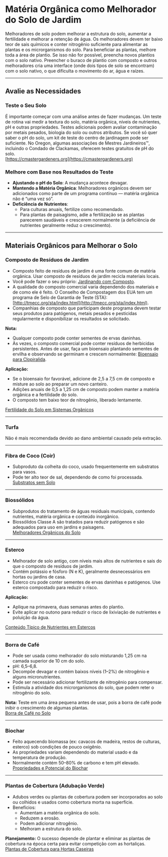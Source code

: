 # Matéria Orgânica como Melhorador do Solo de Jardim

Melhoradores de solo podem melhorar a estrutura do solo, aumentar a fertilidade e melhorar a retenção de água. Os melhoradores devem ter baixo teor de sais químicos e conter nitrogênio suficiente para alimentar as plantas e os microrganismos do solo. Para beneficiar as plantas, melhore toda a área de plantio. Se isso não for possível, preencha novos plantios com o solo nativo. Preencher o buraco de plantio com composto e outros melhoradores cria uma interface (onde dois tipos de solo se encontram) com o solo nativo, o que dificulta o movimento do ar, água e raízes.

---

## Avalie as Necessidades

### Teste o Seu Solo

É importante começar com uma análise antes de fazer mudanças. Um teste de rotina vai medir a textura do solo, matéria orgânica, níveis de nutrientes, pH e outras propriedades. Testes adicionais podem avaliar contaminação por metais pesados, biologia do solo ou outros atributos. Se você só quer saber o pH do solo, um kit de teste do centro de jardinagem pode ser suficiente. No Oregon, algumas associações de Mestres Jardineiros™, incluindo o Condado de Clackamas, oferecem testes gratuitos de pH do solo.  
[https://cmastergardeners.org](https://cmastergardeners.org)

### Melhore com Base nos Resultados do Teste

- **Ajustando o pH do Solo**: A mudança acontece devagar.
- **Mantendo a Matéria Orgânica**: Melhoradores orgânicos devem ser adicionados como parte de um programa contínuo — matéria orgânica não é “uma vez só”.
- **Deficiência de Nutrientes**:
  - Para culturas anuais, fertilize como recomendado.
  - Para plantas de paisagismo, adie a fertilização se as plantas parecerem saudáveis e crescerem normalmente (a deficiência de nutrientes geralmente reduz o crescimento).

---

## Materiais Orgânicos para Melhorar o Solo

### Composto de Resíduos de Jardim

- Composto feito de resíduos de jardim é uma fonte comum de matéria orgânica. Usar composto de resíduos de jardim recicla materiais locais.
- Você pode fazer o seu próprio: [Jardinando com Composto](https://cmastergardeners.files.wordpress.com/2022/02/gardening-with-compost.pdf).
- A qualidade do composto comercial varia dependendo dos materiais e de como ele é feito. O Conselho de Compostagem dos EUA tem um programa de Selo de Garantia de Teste (STA): [http://tmecc.org/sta/index.html](http://tmecc.org/sta/index.html).
- Companhias de composto que participam deste programa devem testar seus produtos para patógenos, metais pesados e pesticidas regularmente e disponibilizar os resultados se solicitado.

**Nota:**

- Qualquer composto pode conter sementes de ervas daninhas.
- Às vezes, o composto comercial pode conter resíduos de herbicidas persistentes. Antes de usar, faça um bioensaio plantando sementes de ervilha e observando se germinam e crescem normalmente: [Bioensaio para Clopiralida](https://s3.wp.wsu.edu/uploads/sites/411/2014/12/PDF_Clopyralid_Bioassay.pdf).

**Aplicação:**

- Se o bioensaio for favorável, adicione de 2,5 a 7,5 cm de composto e misture ao solo ao preparar um novo canteiro.
- Adições anuais de 0,5 a 1,25 cm de composto podem manter a matéria orgânica e a fertilidade do solo.
- O composto tem baixo teor de nitrogênio, liberado lentamente.

[Fertilidade do Solo em Sistemas Orgânicos](https://pubs.extension.wsu.edu/soil-fertility-in-organic-systems-a-guide-for-gardeners-and-small-acreage-farmers)

---

### Turfa

Não é mais recomendada devido ao dano ambiental causado pela extração.

---

### Fibra de Coco (Coir)

- Subproduto da colheita do coco, usado frequentemente em substratos para vasos.
- Pode ter alto teor de sal, dependendo de como foi processada.  
[Substratos sem Solo](https://extension.okstate.edu/fact-sheets/soilless-growing-mediums.html)

---

### Biossólidos

- Subprodutos do tratamento de águas residuais municipais, contendo nutrientes, matéria orgânica e conteúdo inorgânico.
- Biossólidos Classe A são tratados para reduzir patógenos e são adequados para uso em jardins e paisagens.  
[Melhoradores Orgânicos do Solo](https://pubs.extension.wsu.edu/organic-soil-amendments-in-yards-and-gardens-how-much-is-enough-home-garden-series)

---

### Esterco

- Melhorador de solo antigo, com níveis mais altos de nutrientes e sais do que o composto de resíduos de jardim.
- Contém potássio e fósforo (N e K), geralmente desnecessários em hortas ou jardins de casa.
- Esterco cru pode conter sementes de ervas daninhas e patógenos. Use esterco compostado para reduzir o risco.

**Aplicação:**

- Aplique na primavera, duas semanas antes do plantio.
- Evite aplicar no outono para reduzir o risco de lixiviação de nutrientes e poluição da água.

[Conteúdo Típico de Nutrientes em Estercos](https://pubs.extension.wsu.edu/fertilizing-with-manure)

---

### Borra de Café

- Pode ser usada como melhorador do solo misturando 1,25 cm na camada superior de 10 cm do solo.
- pH: 6,5–6,8.
- Decompõe devagar e contém baixos níveis (1–2%) de nitrogênio e alguns micronutrientes.
- Pode ser necessário adicionar fertilizante de nitrogênio para compensar.
- Estimula a atividade dos microrganismos do solo, que podem reter o nitrogênio do solo.

**Nota:** Teste em uma área pequena antes de usar, pois a borra de café pode inibir o crescimento de algumas plantas.  
[Borra de Café no Solo](https://today.oregonstate.edu/news/used-appropriately-coffee-grounds-improve-soil-and-kill-slugs)

---

### Biochar

- Feito aquecendo biomassa (ex: cavacos de madeira, restos de culturas, esterco) sob condições de pouco oxigênio.
- As propriedades variam dependendo do material usado e da temperatura de produção.
- Normalmente contém 50–80% de carbono e tem pH elevado.  
[Propriedades e Potencial do Biochar](https://extension.psu.edu/biochar-properties-and-potential)

---

### Plantas de Cobertura (Adubação Verde)

- Adubos verdes ou plantas de cobertura podem ser incorporados ao solo ou colhidos e usados como cobertura morta na superfície.
- Benefícios:
  - Aumentam a matéria orgânica do solo.
  - Reduzem a erosão.
  - Podem adicionar nitrogênio.
  - Melhoram a estrutura do solo.

**Planejamento:** O sucesso depende de plantar e eliminar as plantas de cobertura na época certa para evitar competição com as hortaliças.  
[Plantas de Cobertura para Hortas Caseiras](https://cmastergardeners.files.wordpress.com/2022/10/cover-crops-for-home-vegetable-gardens.pdf)
